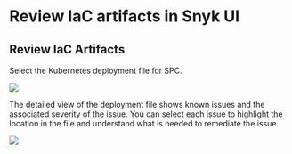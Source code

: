 # Review IaC artifacts in Snyk UI

## Review IaC Artifacts

Select the Kubernetes deployment file for SPC.

![](https://github.com/snyk/user-docs/tree/695c746d1b207ffdf923b84e4590d31b29e2cc73/docs/.gitbook/assets/iac_project_view.png)

The detailed view of the deployment file shows known issues and the associated severity of the issue. You can select each issue to highlight the location in the file and understand what is needed to remediate the issue.

![](https://github.com/snyk/user-docs/tree/695c746d1b207ffdf923b84e4590d31b29e2cc73/docs/.gitbook/assets/iac_project_view_detail.png)

